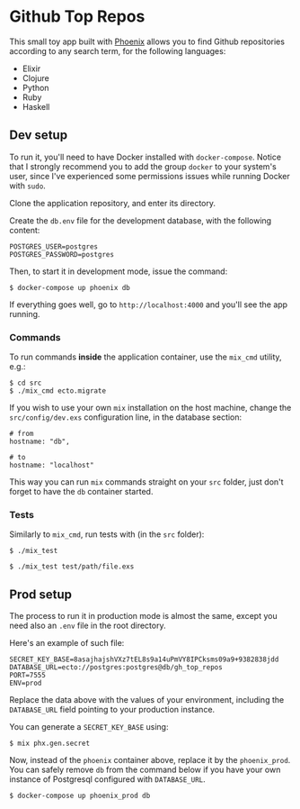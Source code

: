 # Github Top Repos

This small toy app built with [Phoenix](https://www.phoenixframework.org/) allows you to find Github repositories according to any search term, for the following languages:

- Elixir
- Clojure
- Python
- Ruby
- Haskell

## Dev setup

To run it, you'll need to have Docker installed with `docker-compose`. Notice that I strongly recommend you to add the group `docker` to your system's user, since I've experienced some permissions issues while running Docker with `sudo`.

Clone the application repository, and enter its directory.

Create the `db.env` file for the development database, with the following content:
```
POSTGRES_USER=postgres
POSTGRES_PASSWORD=postgres
```

Then, to start it in development mode, issue the command:
```
$ docker-compose up phoenix db
```

If everything goes well, go to `http://localhost:4000` and you'll see the app running.

### Commands

To run commands **inside** the application container, use the `mix_cmd` utility, e.g.:
```
$ cd src
$ ./mix_cmd ecto.migrate
```

If you wish to use your own `mix` installation on the host machine, change the `src/config/dev.exs` configuration line, in the database section:
```
# from 
hostname: "db",

# to
hostname: "localhost"

```
This way you can run `mix` commands straight on your `src` folder, just don't forget to have the `db` container started.


### Tests

Similarly to `mix_cmd`, run tests with (in the `src` folder):

```
$ ./mix_test

$ ./mix_test test/path/file.exs
```


## Prod setup

The process to run it in production mode is almost the same, except you need also an `.env` file in the root directory.

Here's an example of such file:
```
SECRET_KEY_BASE=8asajhajshVXz7tEL8s9a14uPmVY8IPCksms09a9+9382838jdd
DATABASE_URL=ecto://postgres:postgres@db/gh_top_repos
PORT=7555
ENV=prod
```
Replace the data above with the values of your environment, including the `DATABASE_URL` field pointing to your production instance.

You can generate a `SECRET_KEY_BASE` using:
```
$ mix phx.gen.secret
```

Now, instead of the `phoenix` container above, replace it by the `phoenix_prod`. You can safely remove `db` from the command below if you have your own instance of Postgresql configured with `DATABASE_URL`.

```
$ docker-compose up phoenix_prod db
```




